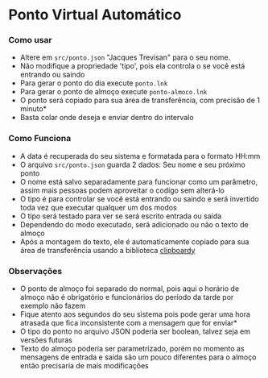 # Ponto Virtual Automático

### Como usar 

- Altere em ```src/ponto.json``` "Jacques Trevisan" para o seu nome.
- Não modifique a propriedade 'tipo', pois ela controla o se você está entrando ou saindo
- Para gerar o ponto do dia execute ```ponto.lnk```
- Para gerar o ponto de almoço execute ```ponto-almoco.lnk```
- O ponto será copiado para sua área de transferência, com precisão de 1 minuto*
- Basta colar onde deseja e enviar dentro do intervalo

### Como Funciona

- A data é recuperada do seu sistema e formatada para o formato HH:mm
- O arquivo ```src/ponto.json``` guarda 2 dados: Seu nome e seu próximo ponto
- O nome está salvo separadamente para funcionar como um parâmetro, assim mais pessoas podem aproveitar o codígo sem alterá-lo
- O tipo é para controlar se você está entrando ou saindo e será invertido toda vez que executar qualquer um dos modos
- O tipo será testado para ver se será escrito entrada ou saída
- Dependendo do modo executado, será adicionado ou não o texto de almoço
- Após a montagem do texto, ele é automaticamente copiado para sua área de transferência usando a biblioteca [clipboardy](https://www.npmjs.com/package/clipboardy)

### Observações

- O ponto de almoço foi separado do normal, pois aqui o horário de almoço não é obrigatório e funcionários do período da tarde por exemplo não fazem
- Fique atento aos segundos do seu sistema pois pode gerar uma hora atrasada que fica inconsistente com a mensagem que for enviar*
- O tipo do ponto no arquivo JSON poderia ser boolean, talvez seja em versões futuras
- Texto do almoço poderia ser parametrizado, porém no momento as mensagens de entrada e saída são um pouco diferentes para o almoço então precisaria de mais modificações
